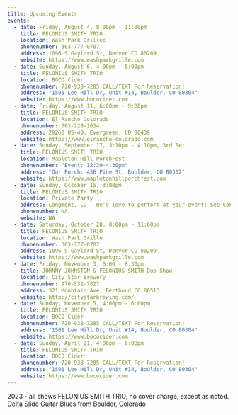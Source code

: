 ```yaml
---
title: Upcoming Events
events:
  - date: Friday, August 4, 8:00pm - 11:00pm
    title: FELONIUS SMITH TRIO
    location: Wash Park Grillec
    phonenumber: 303-777-0707
    address: 1096 S Gaylord St, Denver CO 80209
    website: https://www.washparkgrille.com
  - date: Sunday, August 6, 4:00pm - 6:00pm
    title: FELONIUS SMITH TRIO
    location: BOCO Cider
    phonenumber: 720-938-7285 CALL/TEXT For Reservation!
    address: "1501 Lee Hill Dr, Unit #14, Boulder, CO 80304"
    website: https://www.bococider.com
  - date: Friday, August 11, 6:00pm - 9:00pm
    title: FELONIUS SMITH TRIO
    location: El Rancho Colorado
    phonenumber: 303-228-1634
    address: 29260 US-40, Evergreen, CO 80439
    website: https://www.elrancho-colorado.com
  - date: Sunday, September 17, 3:10pm - 4:10pm, 3rd Set
    title: FELONIUS SMITH TRIO
    location: Mapleton Hill PorchFest
    phonenumber: "Event: 12:30-4:30pm"
    address: "Our Porch: 436 Pine St, Boulder, CO 80302"
    website: https://www.mapletonhillporchfest.com
  - date: Sunday, October 15, 3:00pm
    title: FELONIUS SMITH TRIO
    location: Private Party
    address: Longmont, CO - We'd love to perform at your event! See Contact Page
    phonenumber: NA
    website: NA
  - date: Saturday, October 28, 8:00pm - 11:00pm
    title: FELONIUS SMITH TRIO
    location: Wash Park Grille
    phonenumber: 303-777-0707
    address: 1096 S Gaylord St, Denver CO 80209
    website: https://www.washparkgrille.com
  - date: Friday, November 3, 6:00 - 8:30pm
    title: JOHNNY JOHNSTON & FELONIUS SMITH Duo Show
    location: City Star Brewery
    phonenumber: 970-532-7827
    address: 321 Mountain Ave, Berthoud CO 80513
    website: http://citystarbrewing.com/
  - date: Sunday, November 5, 4:00pm - 6:00pm
    title: FELONIUS SMITH TRIO
    location: BOCO Cider
    phonenumber: 720-938-7285 CALL/TEXT For Reservation!
    address: "1501 Lee Hill Dr, Unit #14, Boulder, CO 80304"
    website: https://www.bococider.com
  - date: Sunday, April 21, 4:00pm - 6:00pm
    title: FELONIUS SMITH TRIO
    location: BOCO Cider
    phonenumber: 720-938-7285 CALL/TEXT For Reservation!
    address: "1501 Lee Hill Dr, Unit #14, Boulder, CO 80304"
    website: https://www.bococider.com
---
```

2023 - all shows FELONIUS SMITH TRIO, no cover charge, except as noted. Delta Slide Guitar Blues from Boulder, Colorado